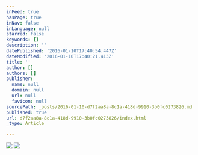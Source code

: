 ```yaml
---
inFeed: true
hasPage: true
inNav: false
inLanguage: null
starred: false
keywords: []
description: ''
datePublished: '2016-01-10T17:40:54.447Z'
dateModified: '2016-01-10T17:40:21.413Z'
title: ''
author: []
authors: []
publisher:
  name: null
  domain: null
  url: null
  favicon: null
sourcePath: _posts/2016-01-10-d7f2aa8a-8c1a-418d-9910-3b0fc0273826.md
published: true
url: d7f2aa8a-8c1a-418d-9910-3b0fc0273826/index.html
_type: Article

---
```

![](https://the-grid-user-content.s3-us-west-2.amazonaws.com/cd93374c-775e-4619-bb5e-04ecbc703e33.jpg)
![](https://the-grid-user-content.s3-us-west-2.amazonaws.com/4fb0e3f3-223a-441e-8448-5b5a5d845c44.jpg)